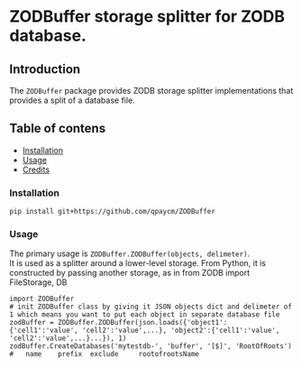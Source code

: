 # ZODBuffer storage splitter for ZODB database.

## Introduction

The ``ZODBuffer`` package provides ZODB storage splitter
implementations that provides a split of a database file.

## Table of contens
* [Installation](#installation)
* [Usage](#usage)
* [Credits](#credits)

### Installation

    pip install git+https://github.com/qpaycm/ZODBuffer
    
### Usage
    
The primary usage is ``ZODBuffer.ZODBuffer(objects, delimeter)``.  
It is used as a splitter around a lower-level storage.  From Python, 
it is constructed by passing another storage, as in from ZODB import FileStorage, DB

    import ZODBuffer
	# init ZODBuffer class by giving it JSON objects dict and delimeter of 1 which means you want to put each object in separate database file
    zodBuffer = ZODBuffer.ZODBuffer(json.loads({'object1':{'cell1':'value', 'cell2':'value',...}, 'object2':{'cell1':'value', 'cell2':'value',...}...}), 1)
	zodBuffer.CreateDatabases('mytestdb-', 'buffer', '[$]', 'RootOfRoots')	#	name	prefix	exclude		rootofrootsName
